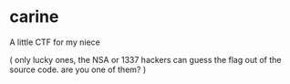 # carine
A little CTF for my niece

( only lucky ones, the NSA or 1337 hackers can guess the flag out of the source code. are you one of them? )
